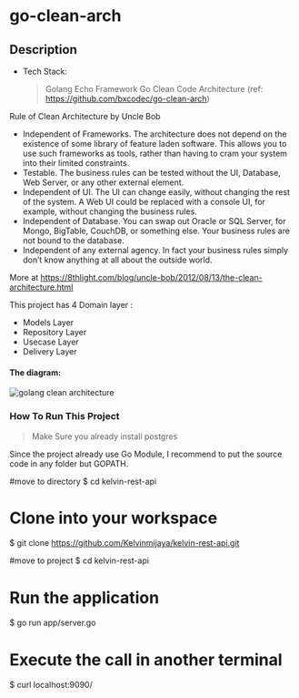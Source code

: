 # go-clean-arch

## Description

- Tech Stack:
  > Golang Echo Framework Go Clean Code Architecture (ref:
  > https://github.com/bxcodec/go-clean-arch)

Rule of Clean Architecture by Uncle Bob

- Independent of Frameworks. The architecture does not depend on the existence
  of some library of feature laden software. This allows you to use such
  frameworks as tools, rather than having to cram your system into their limited
  constraints.
- Testable. The business rules can be tested without the UI, Database, Web
  Server, or any other external element.
- Independent of UI. The UI can change easily, without changing the rest of the
  system. A Web UI could be replaced with a console UI, for example, without
  changing the business rules.
- Independent of Database. You can swap out Oracle or SQL Server, for Mongo,
  BigTable, CouchDB, or something else. Your business rules are not bound to the
  database.
- Independent of any external agency. In fact your business rules simply don’t
  know anything at all about the outside world.

More at
https://8thlight.com/blog/uncle-bob/2012/08/13/the-clean-architecture.html

This project has 4 Domain layer :

- Models Layer
- Repository Layer
- Usecase Layer
- Delivery Layer

#### The diagram:

![golang clean architecture](https://github.com/bxcodec/go-clean-arch/raw/master/clean-arch.png)

### How To Run This Project

> Make Sure you already install postgres

Since the project already use Go Module, I recommend to put the source code in
any folder but GOPATH.

#move to directory $ cd kelvin-rest-api

# Clone into your workspace

$ git clone https://github.com/Kelvinmijaya/kelvin-rest-api.git

#move to project $ cd kelvin-rest-api

# Run the application

$ go run app/server.go

# Execute the call in another terminal

$ curl localhost:9090/

```

```
